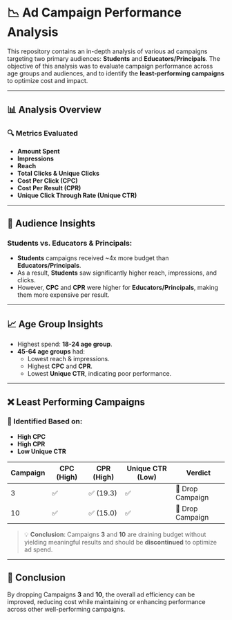 # 📉 Ad Campaign Performance Analysis

This repository contains an in-depth analysis of various ad campaigns targeting two primary audiences: **Students** and **Educators/Principals**. The objective of this analysis was to evaluate campaign performance across age groups and audiences, and to identify the **least-performing campaigns** to optimize cost and impact.

---

## 📊 Analysis Overview

### 🔍 Metrics Evaluated
- **Amount Spent**
- **Impressions**
- **Reach**
- **Total Clicks & Unique Clicks**
- **Cost Per Click (CPC)**
- **Cost Per Result (CPR)**
- **Unique Click Through Rate (Unique CTR)**

---

## 👥 Audience Insights

### Students vs. Educators & Principals:
- **Students** campaigns received ~4x more budget than **Educators/Principals**.
- As a result, **Students** saw significantly higher reach, impressions, and clicks.
- However, **CPC** and **CPR** were higher for **Educators/Principals**, making them more expensive per result.

---

## 📈 Age Group Insights
- Highest spend: **18-24 age group**.
- **45-64 age groups** had:
  - Lowest reach & impressions.
  - Highest **CPC** and **CPR**.
  - Lowest **Unique CTR**, indicating poor performance.

---

## ❌ Least Performing Campaigns

### 📍 Identified Based on:
- **High CPC**
- **High CPR**
- **Low Unique CTR**

| Campaign | CPC (High) | CPR (High) | Unique CTR (Low) | Verdict          |
|----------|------------|------------|------------------|------------------|
| 3        | ✅          | ✅ (19.3)   | ✅                | 🚫 Drop Campaign |
| 10       | ✅          | ✅ (15.0)   | ✅                | 🚫 Drop Campaign |

> 💡 **Conclusion**: Campaigns **3** and **10** are draining budget without yielding meaningful results and should be **discontinued** to optimize ad spend.

---

## 📌 Conclusion

By dropping Campaigns **3** and **10**, the overall ad efficiency can be improved, reducing cost while maintaining or enhancing performance across other well-performing campaigns.
